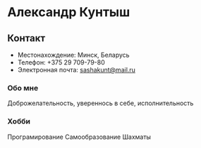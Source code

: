 # Александр Кунтыш #

## Контакт 

* Местонахождение: Минск, Беларусь
* Телефон: +375 29 709-79-80
* Электронная почта: sashakunt@mail.ru

### Обо мне 

Доброжелательность, увереннось в себе, исполнительность 

### Хобби  ###

Програмирование 
Самообразование
Шахматы 
